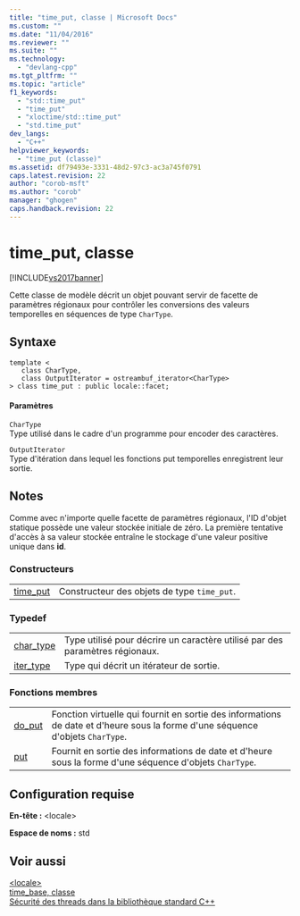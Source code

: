 ```yaml
---
title: "time_put, classe | Microsoft Docs"
ms.custom: ""
ms.date: "11/04/2016"
ms.reviewer: ""
ms.suite: ""
ms.technology: 
  - "devlang-cpp"
ms.tgt_pltfrm: ""
ms.topic: "article"
f1_keywords: 
  - "std::time_put"
  - "time_put"
  - "xloctime/std::time_put"
  - "std.time_put"
dev_langs: 
  - "C++"
helpviewer_keywords: 
  - "time_put (classe)"
ms.assetid: df79493e-3331-48d2-97c3-ac3a745f0791
caps.latest.revision: 22
author: "corob-msft"
ms.author: "corob"
manager: "ghogen"
caps.handback.revision: 22
---
```

# time_put, classe
[!INCLUDE[vs2017banner](../assembler/inline/includes/vs2017banner.md)]

Cette classe de modèle décrit un objet pouvant servir de facette de paramètres régionaux pour contrôler les conversions des valeurs temporelles en séquences de type `CharType`.  
  
## Syntaxe  
  
```  
template <  
   class CharType,  
   class OutputIterator = ostreambuf_iterator<CharType>  
> class time_put : public locale::facet;  
```  
  
#### Paramètres  
 `CharType`  
 Type utilisé dans le cadre d'un programme pour encoder des caractères.  
  
 `OutputIterator`  
 Type d'itération dans lequel les fonctions put temporelles enregistrent leur sortie.  
  
## Notes  
 Comme avec n'importe quelle facette de paramètres régionaux, l'ID d'objet statique possède une valeur stockée initiale de zéro.  La première tentative d'accès à sa valeur stockée entraîne le stockage d'une valeur positive unique dans **id**.  
  
### Constructeurs  
  
|||  
|-|-|  
|[time\_put](../Topic/time_put::time_put.md)|Constructeur des objets de type `time_put`.|  
  
### Typedef  
  
|||  
|-|-|  
|[char\_type](../Topic/time_put::char_type.md)|Type utilisé pour décrire un caractère utilisé par des paramètres régionaux.|  
|[iter\_type](../Topic/time_put::iter_type.md)|Type qui décrit un itérateur de sortie.|  
  
### Fonctions membres  
  
|||  
|-|-|  
|[do\_put](../Topic/time_put::do_put.md)|Fonction virtuelle qui fournit en sortie des informations de date et d'heure sous la forme d'une séquence d'objets `CharType`.|  
|[put](../Topic/time_put::put.md)|Fournit en sortie des informations de date et d'heure sous la forme d'une séquence d'objets `CharType`.|  
  
## Configuration requise  
 **En\-tête :** \<locale\>  
  
 **Espace de noms :** std  
  
## Voir aussi  
 [\<locale\>](../standard-library/locale.md)   
 [time\_base, classe](../standard-library/time-base-class.md)   
 [Sécurité des threads dans la bibliothèque standard C\+\+](../standard-library/thread-safety-in-the-cpp-standard-library.md)